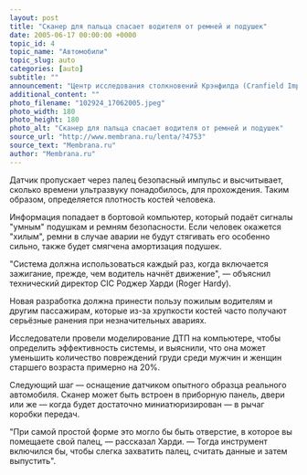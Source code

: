 ```yaml
---
layout: post
title: "Сканер для пальца спасает водителя от ремней и подушек"
date: 2005-06-17 00:00:00 +0000
topic_id: 4
topic_name: "Автомобили"
topic_slug: auto
categories: [auto]
subtitle: ""
announcement: "Центр исследования столкновений Крэнфилда (Cranfield Impact Centre — CIC) вместе с европейским техцентром Nissan разработал ультразвуковой сканер для пальца водителя или пассажира автомобиля. Это устройство должно уменьшить количество пострадавших в результате ДТП."
additional_content: ""
photo_filename: "102924_17062005.jpeg"
photo_width: 180
photo_height: 180
photo_alt: "Сканер для пальца спасает водителя от ремней и подушек"
source_url: "http://www.membrana.ru/lenta/?4753"
source_text: "Membrana.ru"
author: "Membrana.ru"
---
```

Датчик пропускает через палец безопасный импульс и высчитывает, сколько времени ультразвуку понадобилось, для прохождения. Таким образом, определяется плотность костей человека.

Информация попадает в бортовой компьютер, который подаёт сигналы "умным" подушкам и ремням безопасности. Если человек окажется "хилым", ремни в случае аварии не будут стягивать его особенно сильно, также будет смягчена амортизация подушек.

"Система должна использоваться каждый раз, когда включается зажигание, прежде, чем водитель начнёт движение", — объяснил технический директор CIC Роджер Харди (Roger Hardy).

Новая разработка должна принести пользу пожилым водителям и другим пассажирам, которые из-за хрупкости костей часто получают серьёзные ранения при незначительных авариях.

Исследователи провели моделирование ДТП на компьютере, чтобы определить эффективность системы, и выяснили, что она может уменьшить количество повреждений груди среди мужчин и женщин старшего возраста примерно на 20%.

Следующий шаг — оснащение датчиком опытного образца реального автомобиля. Сканер может быть встроен в приборную панель, двери или же — когда будет достаточно миниатюризирован — в рычаг коробки передач.

"При самой простой форме это могло бы быть отверстие, в которое вы помещаете свой палец, — рассказал Харди. — Тогда инструмент включился бы, чтобы слегка захватить палец, считать данные и затем выпустить".
